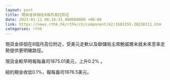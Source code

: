 ```yaml
---
layout: post
title: 現貨金徘徊在8個月高位附近
date: 2023-01-11 06:16:31.000000000 +08:00
link: https://news.rthk.hk/rthk/ch/component/k2/1683355-20230111.htm
categories: rthk
---
```


現貨金徘徊在8個月高位附近，受美元走軟以及聯儲局主席鮑威爾未就未來息率走勢提供更明確路徑。

現貨金較早時報每盎司1875.01美元，上升0.2% 。

紐約期金收低0.1%，報每盎司1876.5美元。
